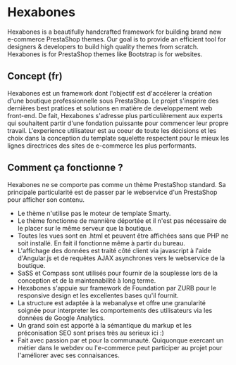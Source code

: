 Hexabones
=========

Hexabones is a beautifully handcrafted framework for building brand new e-commerce PrestaShop themes.
Our goal is to provide an efficient tool for designers & developers to build high quality themes from scratch.
Hexabones is for PrestaShop themes like Bootstrap is for websites.

## Concept (fr)

Hexabones est un framework dont l'objectif est d'accélerer la création d'une boutique professionnelle sous PrestaShop.
Le projet s'insprire des dernières best pratices et solutions en matière de developpement web front-end.
De fait, Hexabones s'adresse plus particulièrement aux experts qui souhaitent partir d'une fondation puissante pour commencer leur propre travail.
L'experience utilisateur est au coeur de toute les décisions et les choix dans la conception du template squelette respectent pour le mieux les lignes directrices des sites de e-commerce les plus performants.

## Comment ça fonctionne ?

Hexabones ne se comporte pas comme un thème PrestaShop standard.
Sa principale particularité est de passer par le webservice d'un PrestaShop pour afficher son contenu.

 - Le thème n'utilise pas le moteur de template Smarty.
 - Le thème fonctionne de mannière déportée et il n'est pas nécessaire de le placer sur le même serveur que la boutique.
 - Toutes les vues sont en .html et peuvent être affichées sans que PHP ne soit installé. En fait il fonctionne même à partir du bureau.
 - L'affichage des données est traité côté client via javascript à l'aide d'Angular.js et de requêtes AJAX asynchrones vers le webservice de la boutique.
 - SaSS et Compass sont utilisés pour fournir de la souplesse lors de la conception et de la maintenabilité à long terme.
 - Hexabones s'appuie sur framework de Foundation par ZURB pour le responsive design et les excellentes bases qu'il fournit.
 - La structure est adaptée à la webanalyse et offre une granularité soignée pour interpreter les comportements des utilisateurs via les données de Google Analytics.
 - Un grand soin est apporté à la sémantique du markup et les préconisation SEO sont prises très au serieux ici :)
 - Fait avec passion par et pour la communauté. Quiquonque exercant un métier dans le webdev ou l'e-commerce peut participer au projet pour l'améliorer avec ses connaisances.
